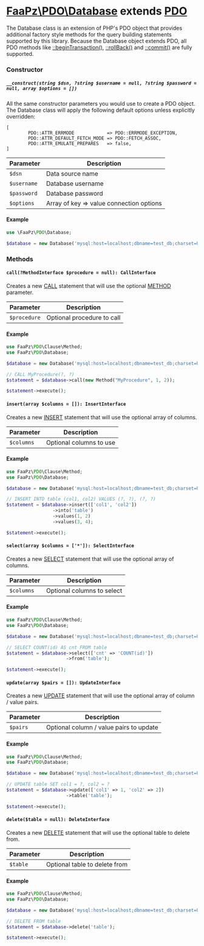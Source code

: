 # [FaaPz\PDO\Database]() extends [PDO](https://www.php.net/manual/en/class.pdo.php)

The Database class is an extension of PHP's PDO object that provides additional factory style methods for the query
building statements supported by this library.  Because the Database object extends PDO, all PDO methods like
[::beginTransaction()](https://www.php.net/manual/en/pdo.begintransaction.php),
[::rollBack()](https://www.php.net/manual/en/pdo.rollback.php) and
[::commit()](https://www.php.net/manual/en/pdo.commit.php) are fully supported.

### Constructor

##### `__construct(string $dsn, ?string $username = null, ?string $password = null, array $options = [])`

All the same constructor parameters you would use to create a PDO object.  The Database class will apply the following
default options unless explicitly overridden:

    [
            PDO::ATTR_ERRMODE            => PDO::ERRMODE_EXCEPTION,
            PDO::ATTR_DEFAULT_FETCH_MODE => PDO::FETCH_ASSOC,
            PDO::ATTR_EMULATE_PREPARES   => false,
    ]

Parameter    | Description
------------ | -----------------------------------------
`$dsn`       | Data source name
`$username`  | Database username
`$password`  | Database password
`$options`   | Array of key => value connection options

#### Example

```php
use \FaaPz\PDO\Database;

$database = new Database('mysql:host=localhost;dbname=test_db;charset=UTF8');
```

### Methods

#### `call(?MethodInterface $procedure = null): CallInterface`

Creates a new [CALL](Statement/CALL.md) statement that will use the optional [METHOD](Clause/METHOD.md) parameter.  

Parameter     | Description
------------- | -----------------------------------------
`$procedure`  | Optional procedure to call

#### Example

```php
use FaaPz\PDO\Clause\Method;
use FaaPz\PDO\Database;

$database = new Database('mysql:host=localhost;dbname=test_db;charset=UTF8');

// CALL MyProcedure(?, ?)
$statement = $database->call(new Method("MyProcedure", 1, 2));

$statement->execute();
```

#### `insert(array $columns = []): InsertInterface`

Creates a new [INSERT](Statement/INSERT.md) statement that will use the optional array of columns.

Parameter     | Description
------------- | -----------------------------------------
`$columns`    | Optional columns to use

#### Example

```php
use FaaPz\PDO\Clause\Method;
use FaaPz\PDO\Database;

$database = new Database('mysql:host=localhost;dbname=test_db;charset=UTF8');

// INSERT INTO table (col1, col2) VALUES (?, ?), (?, ?)
$statement = $database->insert(['col1', 'col2'])
                 ->into('table')
                 ->values(1, 2)
                 ->values(3, 4);

$statement->execute();
```

#### `select(array $columns = ['*']): SelectInterface`

Creates a new [SELECT](Statement/SELECT.md) statement that will use the optional array of columns.

Parameter     | Description
------------- | -----------------------------------------
`$columns`    | Optional columns to select

#### Example

```php
use FaaPz\PDO\Clause\Method;
use FaaPz\PDO\Database;

$database = new Database('mysql:host=localhost;dbname=test_db;charset=UTF8');

// SELECT COUNT(id) AS cnt FROM table
$statement = $database->select(['cnt' => 'COUNT(id)'])
                      ->from('table');

$statement->execute();
```

#### `update(array $pairs = []): UpdateInterface`

Creates a new [UPDATE](Statement/UPDATE.md) statement that will use the optional array of column / value pairs.

Parameter     | Description
------------- | -----------------------------------------
`$pairs`      | Optional column / value pairs to update

#### Example

```php
use FaaPz\PDO\Clause\Method;
use FaaPz\PDO\Database;

$database = new Database('mysql:host=localhost;dbname=test_db;charset=UTF8');

// UPDATE table SET col1 = ?, col2 = ?
$statement = $database->update(['col1' => 1, 'col2' => 2])
                      ->table('table');

$statement->execute();
```

#### `delete($table = null): DeleteInterface`

Creates a new [DELETE](Statement/DELETE.md) statement that will use the optional table to delete from.

Parameter     | Description
------------- | -----------------------------------------
`$table`      | Optional table to delete from

#### Example

```php
use FaaPz\PDO\Clause\Method;
use FaaPz\PDO\Database;

$database = new Database('mysql:host=localhost;dbname=test_db;charset=UTF8');

// DELETE FROM table
$statement = $database->delete('table');

$statement->execute();
```
